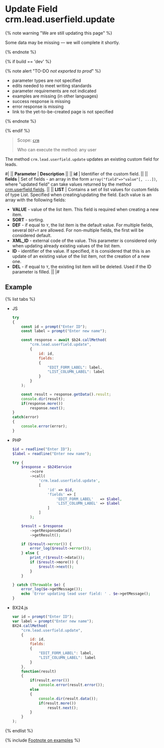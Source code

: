 # Update Field crm.lead.userfield.update

{% note warning "We are still updating this page" %}

Some data may be missing — we will complete it shortly.

{% endnote %}

{% if build == 'dev' %}

{% note alert "TO-DO _not exported to prod_" %}

- parameter types are not specified
- edits needed to meet writing standards
- parameter requirements are not indicated
- examples are missing (in other languages)
- success response is missing
- error response is missing
- link to the yet-to-be-created page is not specified

{% endnote %}

{% endif %}

> Scope: [`crm`](../../../scopes/permissions.md)
>
> Who can execute the method: any user

The method `crm.lead.userfield.update` updates an existing custom field for leads.

#|
|| **Parameter** | **Description** ||
|| **id** | Identifier of the custom field. ||
|| **fields** | Set of fields - an array in the form `array("field"=>"value"[, ...])`, where "updated field" can take values returned by the method [crm.userfield.fields](.). ||
|| **LIST** | Contains a set of list values for custom fields of type List. Specified when creating/updating the field. Each value is an array with the following fields: 
- **VALUE** - value of the list item. This field is required when creating a new item. 
- **SORT** - sorting. 
- **DEF** - if equal to `Y`, the list item is the default value. For multiple fields, several `DEF=Y` are allowed. For non-multiple fields, the first will be considered default. 
- **XML_ID** - external code of the value. This parameter is considered only when updating already existing values of the list item. 
- **ID** - identifier of the value. If specified, it is considered that this is an update of an existing value of the list item, not the creation of a new one. 
- **DEL** - if equal to `Y`, the existing list item will be deleted. Used if the ID parameter is filled. ||
|#

## Example

{% list tabs %}

- JS


    ```js
    try
    {
    	const id = prompt("Enter ID");
    	const label = prompt("Enter new name");
    
    	const response = await $b24.callMethod(
    		"crm.lead.userfield.update",
    		{
    			id: id,
    			fields:
    			{
    				"EDIT_FORM_LABEL": label,
    				"LIST_COLUMN_LABEL": label
    			}
    		}
    	);
    
    	const result = response.getData().result;
    	console.dir(result);
    	if(response.more())
    		response.next();
    }
    catch(error)
    {
    	console.error(error);
    }
    ```

- PHP


    ```php
    $id = readline("Enter ID");
    $label = readline("Enter new name");
    
    try {
        $response = $b24Service
            ->core
            ->call(
                'crm.lead.userfield.update',
                [
                    'id' => $id,
                    'fields' => [
                        'EDIT_FORM_LABEL'   => $label,
                        'LIST_COLUMN_LABEL' => $label
                    ]
                ]
            );
    
        $result = $response
            ->getResponseData()
            ->getResult();
    
        if ($result->error()) {
            error_log($result->error());
        } else {
            print_r($result->data());
            if ($result->more()) {
                $result->next();
            }
        }
    
    } catch (Throwable $e) {
        error_log($e->getMessage());
        echo 'Error updating lead user field: ' . $e->getMessage();
    }
    ```

- BX24.js

    ```js
    var id = prompt("Enter ID");
    var label = prompt("Enter new name");
    BX24.callMethod(
        "crm.lead.userfield.update",
        {
            id: id,
            fields:
            {
                "EDIT_FORM_LABEL": label,
                "LIST_COLUMN_LABEL": label
            }
        },
        function(result)
        {
            if(result.error())
                console.error(result.error());
            else
            {
                console.dir(result.data());
                if(result.more())
                    result.next();
            }
        }
    );
    ```

{% endlist %}


{% include [Footnote on examples](../../../../_includes/examples.md) %}